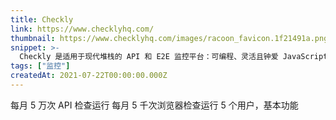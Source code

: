 ```yaml
---
title: Checkly
link: https://www.checklyhq.com/
thumbnail: https://www.checklyhq.com/images/racoon_favicon.1f21491a.png
snippet: >-
  Checkly 是适用于现代堆栈的 API 和 E2E 监控平台：可编程、灵活且钟爱 JavaScript。
tags: ["监控"]
createdAt: 2021-07-22T00:00:00.000Z
---
```

每月 5 万次 API 检查运行
每月 5 千次浏览器检查运行
5 个用户，基本功能
